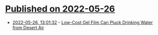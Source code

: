 # [Published on 2022-05-26](index.md)

* [2022-05-26, 13:01:32](https://news.ycombinator.com/item?id=31517788) - [Low-Cost Gel Film Can Pluck Drinking Water from Desert Air](https://news.utexas.edu/2022/05/23/low-cost-gel-film-can-pluck-drinking-water-from-desert-air/)
